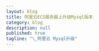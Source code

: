 ```yaml
---
layout: blog
title: 阿里云ECS服务器上升级Mysql版本
category: blog
description: null
published: true
tagline: "\_阿里云 Mysql升级"
---
```

